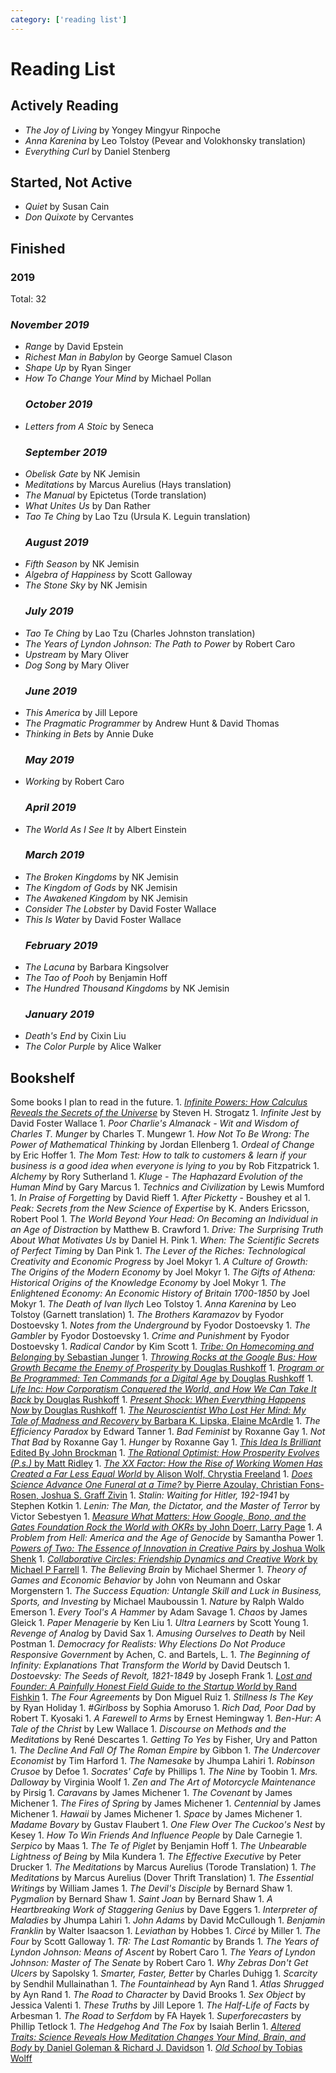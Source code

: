 ```yaml
---
category: ['reading list']
---
```


# Reading List

## Actively Reading

-   _The Joy of Living_ by Yongey Mingyur Rinpoche
-   _Anna Karenina_ by Leo Tolstoy (Pevear and Volokhonsky translation)
-   _Everything Curl_ by Daniel Stenberg

## Started, Not Active

-   _Quiet_ by Susan Cain
-   _Don Quixote_ by Cervantes

## Finished

### 2019

Total: 32

### _November 2019_

-   _Range_ by David Epstein
-   _Richest Man in Babylon_ by George Samuel Clason
-   _Shape Up_ by Ryan Singer
-   _How To Change Your Mind_ by Michael Pollan
    ### _October 2019_
-   _Letters from A Stoic_ by Seneca
    ### _September 2019_
-   _Obelisk Gate_ by NK Jemisin
-   _Meditations_ by Marcus Aurelius (Hays translation)
-   _The Manual_ by Epictetus (Torde translation)
-   _What Unites Us_ by Dan Rather
-   _Tao Te Ching_ by Lao Tzu (Ursula K. Leguin translation)
    ### _August 2019_
-   _Fifth Season_ by NK Jemisin
-   _Algebra of Happiness_ by Scott Galloway
-   _The Stone Sky_ by NK Jemisin
    ### _July 2019_
-   _Tao Te Ching_ by Lao Tzu (Charles Johnston translation)
-   _The Years of Lyndon Johnson: The Path to Power_ by Robert Caro
-   _Upstream_ by Mary Oliver
-   _Dog Song_ by Mary Oliver
    ### _June 2019_
-   _This America_ by Jill Lepore
-   _The Pragmatic Programmer_ by Andrew Hunt & David Thomas
-   _Thinking in Bets_ by Annie Duke
    ### _May 2019_
-   _Working_ by Robert Caro
    ### _April 2019_
-   _The World As I See It_ by Albert Einstein
    ### _March 2019_
-   _The Broken Kingdoms_ by NK Jemisin
-   _The Kingdom of Gods_ by NK Jemisin
-   _The Awakened Kingdom_ by NK Jemisin
-   _Consider The Lobster_ by David Foster Wallace
-   _This Is Water_ by David Foster Wallace
    ### _February 2019_
-   _The Lacuna_ by Barbara Kingsolver
-   _The Tao of Pooh_ by Benjamin Hoff
-   _The Hundred Thousand Kingdoms_ by NK Jemisin
    ### _January 2019_
-   _Death's End_ by Cixin Liu
-   _The Color Purple_ by Alice Walker

## Bookshelf

Some books I plan to read in the future.
1\. [_Infinite Powers: How Calculus Reveals the Secrets of the Universe_](https://www.goodreads.com/en/book/show/40796176-infinite-powers) by Steven H. Strogatz
1\. _Infinite Jest_ by David Foster Wallace
1\. _Poor Charlie's Almanack - Wit and Wisdom of Charles T. Munger_ by Charles T. Mungewr
1\. _How Not To Be Wrong: The Power of Mathematical Thinking_ by Jordan Ellenberg
1\. _Ordeal of Change_ by Eric Hoffer
1\. _The Mom Test: How to talk to customers & learn if your business is a good idea when everyone is lying to you_ by Rob Fitzpatrick
1\. _Alchemy_ by Rory Sutherland
1\. _Kluge - The Haphazard Evolution of the Human Mind_ by Gary Marcus
1\. _Technics and Civilization_ by Lewis Mumford
1\. _In Praise of Forgetting_ by David Rieff
1\. _After Picketty_ - Boushey et al
1\. _Peak: Secrets from the New Science of Expertise_ by K. Anders Ericsson, Robert Pool
1\. _The World Beyond Your Head: On Becoming an Individual in an Age of Distraction_ by Matthew B. Crawford
1\. _Drive: The Surprising Truth About What Motivates Us_ by Daniel H. Pink
1\. _When: The Scientific Secrets of Perfect Timing_ by Dan Pink
1\. _The Lever of the Riches: Technological Creativity and Economic Progress_ by Joel Mokyr
1\. _A Culture of Growth: The Origins of the Modern Economy_ by Joel Mokyr
1\. _The Gifts of Athena: Historical Origins of the Knowledge Economy_ by Joel Mokyr
1\. _The Enlightened Economy: An Economic History of Britain 1700-1850_ by Joel Mokyr
1\. _The Death of Ivan Ilych_ Leo Tolstoy
1\. _Anna Karenina_ by Leo Tolstoy (Garnett translation)
1\. _The Brothers Karamazov_ by Fyodor Dostoevsky
1\. _Notes from the Underground_ by Fyodor Dostoevsky
1\. _The Gambler_ by Fyodor Dostoevsky
1\. _Crime and Punishment_ by Fyodor Dostoevsky
1\. _Radical Candor_ by Kim Scott
1\. [_Tribe: On Homecoming and Belonging_ by Sebastian Junger](https://www.amazon.com/gp/product/1455566381/ref=as_li_qf_asin_il_tl?ie=UTF8&tag=stuhac-20&creative=9325&linkCode=as2&creativeASIN=1455566381&linkId=fdb6575b03bfc9b0d79536032445c6c0)
1\. [_Throwing Rocks at the Google Bus: How Growth Became the Enemy of Prosperity_ by Douglas Rushkoff](https://www.amazon.com/gp/product/014313129X/ref=as_li_qf_asin_il_tl?ie=UTF8&tag=stuhac-20&creative=9325&linkCode=as2&creativeASIN=014313129X&linkId=741cae12ca970e4c38126d0fc972ebb3)
1\. [_Program or Be Programmed: Ten Commands for a Digital Age_ by Douglas Rushkoff](https://www.amazon.com/dp/159376426X/ref=cm_sw_r_oth_tai_DK3KAbVSF2Z2B?sa-no-redirect=1&pldnSite=1)
1\. [_Life Inc: How Corporatism Conquered the World, and How We Can Take It Back_ by Douglas Rushkoff](https://www.amazon.com/dp/0812978501/ref=cm_sw_r_oth_tai_jL3KAbHYRQNQ3)
1\. [_Present Shock: When Everything Happens Now_ by Douglas Rushkoff](https://www.amazon.com/dp/1617230103/ref=cm_sw_r_oth_tai_bM3KAbW2T5F35)
1\. [_The Neuroscientist Who Lost Her Mind: My Tale of Madness and Recovery_ by Barbara K. Lipska, Elaine McArdle](http://bookateria.publishersmarketplace.com/books/9781328787309/?the-neuroscientist-who-lost-her-mind-my-tale-of-madness-and-recovery-by-barbara-k-lipska--elaine-mcardle)
1\. _The Efficiency Paradox_ by Edward Tanner
1\. _Bad Feminist_ by Roxanne Gay
1\. _Not That Bad_ by Roxanne Gay
1\. _Hunger_ by Roxanne Gay
1\. [_This Idea Is Brilliant_ Edited By John Brockman](https://www.edge.org/conversation/john_brockman-this-idea-is-brilliant)
1\. [_The Rational Optimist: How Prosperity Evolves (P.s.)_ by Matt Ridley](https://www.amazon.com/gp/aw/d/0061452068/ref=mp_s_a_1_1?ie=UTF8&qid=1523398870&sr=8-1&pi=AC_SX236_SY340_QL65&keywords=matt+ridley&dpPl=1&dpID=41MLwBkcIKL&ref=plSrch)
1\. [_The XX Factor: How the Rise of Working Women Has Created a Far Less Equal World_ by Alison Wolf, Chrystia Freeland](https://www.amazon.com/XX-Factor-Working-Women-Created/dp/1510718389/ref=nodl_)
1\. [_Does Science Advance One Funeral at a Time?_ by Pierre Azoulay, Christian Fons-Rosen, Joshua S. Graff Zivin](http://www.nber.org/papers/w21788.pdf)
1\. _Stalin: Waiting for Hitler, 192-1941_ by Stephen Kotkin
1\. _Lenin: The Man, the Dictator, and the Master of Terror_ by Victor Sebestyen
1\. [_Measure What Matters: How Google, Bono, and the Gates Foundation Rock the World with OKRs_ by John Doerr, Larry Page](https://www.amazon.com/gp/product/0525536221/ref=as_li_qf_asin_il_tl?ie=UTF8&tag=stuhac-20&creative=9325&linkCode=as2&creativeASIN=0525536221&linkId=caf73180b879d7dca4cb4465b584a52a)
1\. _A Problem from Hell: America and the Age of Genocide_ by Samantha Power
1\. [_Powers of Two: The Essence of Innovation in Creative Pairs_ by Joshua Wolk Shenk](https://www.amazon.com/dp/1848545924/?tag=thneyo0f-20)
1\. [_Collaborative Circles: Friendship Dynamics and Creative Work_ by Michael P Farrell](https://www.amazon.com/dp/0226238679/?tag=thneyo0f-20)
1\. _The Believing Brain_ by Michael Shermer
1\. _Theory of Games and Economic Behavior_ by John von Neumann and Oskar Morgenstern
1\. _The Success Equation: Untangle Skill and Luck in Business, Sports, and Investing_ by Michael Mauboussin
1\. _Nature_ by Ralph Waldo Emerson
1\. _Every Tool's A Hammer_ by Adam Savage
1\. _Chaos_ by James Gleick
1\. _Paper Menagerie_ by Ken Liu
1\. _Ultra Learners_ by Scott Young
1\. _Revenge of Analog_ by David Sax
1\. _Amusing Ourselves to Death_ by Neil Postman
1\. _Democracy for Realists: Why Elections Do Not Produce Responsive Government_ by Achen, C. and Bartels, L.
1\. _The Beginning of Infinity: Explanations That Transform the World_ by David Deutsch
1\. _Dostoevsky: The Seeds of Revolt, 1821-1849_ by Joseph Frank
1\. [_Lost and Founder: A Painfully Honest Field Guide to the Startup World_ by Rand Fishkin](https://www.amazon.com/Lost-Founder-Painfully-Honest-Startup/dp/0735213321)
1\. _The Four Agreements_ by Don Miguel Ruiz
1\. _Stillness Is The Key_ by Ryan Holiday
1\. _#Girlboss_ by Sophia Amoruso
1\. _Rich Dad, Poor Dad_ by Robert T. Kyosaki
1\. _A Farewell to Arms_ by Ernest Hemingway
1\. _Ben-Hur: A Tale of the Christ_ by Lew Wallace
1\. _Discourse on Methods and the Meditations_ by René Descartes
1\. _Getting To Yes_ by Fisher, Ury and Patton
1\. _The Decline And Fall Of The Roman Empire_ by Gibbon
1\. _The Undercover Economist_ by Tim Harford
1\. _The Namesake_ by Jhumpa Lahiri
1\. _Robinson Crusoe_ by Defoe
1\. _Socrates' Cafe_ by Phillips
1\. _The Nine_ by Toobin
1\. _Mrs. Dalloway_ by Virginia Woolf
1\. _Zen and The Art of Motorcycle Maintenance_ by Pirsig
1\. _Caravans_ by James Michener
1\. _The Covenant_ by James Michener
1\. _The Fires of Spring_ by James Michener
1\. _Centennial_ by James Michener
1\. _Hawaii_ by James Michener
1\. _Space_ by James Michener
1\. _Madame Bovary_ by Gustav Flaubert
1\. _One Flew Over The Cuckoo's Nest_ by Kesey
1\. _How To Win Friends And Influence People_ by Dale Carnegie
1\. _Serpico_ by Maas
1\. _The Te of Piglet_ by Benjamin Hoff
1\. _The Unbearable Lightness of Being_ by Mila Kundera
1\. _The Effective Executive_ by Peter Drucker
1\. _The Meditations_ by Marcus Aurelius (Torode Translation)
1\. _The Meditations_ by Marcus Aurelius (Dover Thrift Translation)
1\. _The Essential Writings_ by William James
1\. _The Devil's Disciple_ by Bernard Shaw
1\. _Pygmalion_ by Bernard Shaw
1\. _Saint Joan_ by Bernard Shaw
1\. _A Heartbreaking Work of Staggering Genius_ by Dave Eggers
1\. _Interpreter of Maladies_ by Jhumpa Lahiri
1\. _John Adams_ by David McCullough
1\. _Benjamin Franklin_ by Walter Isaacson
1\. _Leviathan_ by Hobbes
1\. _Circé_ by Miller
1\. _The Four_ by Scott Galloway
1\. _TR: The Last Romantic_ by Brands
1\. _The Years of Lyndon Johnson: Means of Ascent_ by Robert Caro
1\. _The Years of Lyndon Johnson: Master of The Senate_ by Robert Caro
1\. _Why Zebras Don't Get Ulcers_ by Sapolsky
1\. _Smarter, Faster, Better_ by Charles Duhigg
1\. _Scarcity_ by Sendhil Mullainathan
1\. _The Fountainhead_ by Ayn Rand
1\. _Atlas Shrugged_ by Ayn Rand
1\. _The Road to Character_ by David Brooks
1\. _Sex Object_ by Jessica Valenti
1\. _These Truths_ by Jill Lepore
1\. _The Half-Life of Facts_ by Arbesman
1\. _The Road to Serfdom_ by FA Hayek
1\. _Superforecasters_ by Phillip Tetlock
1\. _The Hedgehog And The Fox_ by Isaiah Berlin
1\. [_Altered Traits: Science Reveals How Meditation Changes Your Mind, Brain, and Body_  by Daniel Goleman & Richard J. Davidson](https://www.amazon.com/Altered-Traits-Science-Reveals-Meditation/dp/0399184392?SubscriptionId=AKIAILSHYYTFIVPWUY6Q&tag=duckduckgo-brave-20&linkCode=xm2&camp=2025&creative=165953&creativeASIN=0399184392&sa-no-redirect=1&pldnSite=1)
1\. [_Old School_ by Tobias Wolff](https://smile.amazon.com/School-Vintage-Contemporaries-Tobias-Wolff-ebook/dp/B000FC28A8/ref=sr_1_1?crid=2C5BSQR6T2POL&keywords=old+school+wolff&qid=1575749992&sprefix=old+school+wolf%2Caps%2C147&sr=8-1)